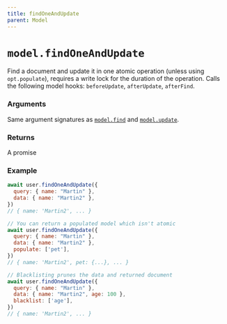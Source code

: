 ```yaml
---
title: findOneAndUpdate
parent: Model
---
```


# `model.findOneAndUpdate`

Find a document and update it in one atomic operation (unless using `opt.populate`), requires a write lock for the duration of the operation. Calls the following model hooks: `beforeUpdate`,  `afterUpdate`,  `afterFind`.

### Arguments

Same argument signatures as [`model.find`](./find) and [`model.update`](./update).

### Returns

A promise

### Example

```js
await user.findOneAndUpdate({
  query: { name: "Martin" },
  data: { name: "Martin2" },
})
// { name: 'Martin2', ... }

// You can return a populated model which isn't atomic
await user.findOneAndUpdate({
  query: { name: "Martin" },
  data: { name: "Martin2" },
  populate: ['pet'],
})
// { name: 'Martin2', pet: {...}, ... }

// Blacklisting prunes the data and returned document
await user.findOneAndUpdate({
  query: { name: "Martin" },
  data: { name: "Martin2", age: 100 },
  blacklist: ['age'],
})
// { name: 'Martin2', ... }
```
